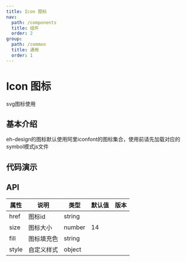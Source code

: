 ```yaml
---
title: Icon 图标
nav:
  path: /components
  title: 组件
  order: 2
group:
  path: /common
  title: 通用
  order: 1
---
```


# Icon 图标
svg图标使用

## 基本介绍
eh-design的图标默认使用阿里iconfont的图标集合，使用前请先加载对应的symbol模式js文件

## 代码演示
<code src="demos/common/icons/index.tsx"  title="基础使用" desc="href指定图标名称"></code>

## API

| 属性     | 说明                                                                                                                                 | 类型                                                              | 默认值    | 版本 |
| -------- | ------------------------------------------------------------------------------------------------------------------------------------ | ----------------------------------------------------------------- | --------- | ---- |
| href    | 图标id                                                                                                       | string                                                           |      |      |
| size   | 图标大小                                                                                                                         | number                                                           | 14     |      |
| fill | 图标填充色                                                                                                                         | string                                                           |      |      |
| style    | 自定义样式                                                                                                             | object                                                           |      |      |



